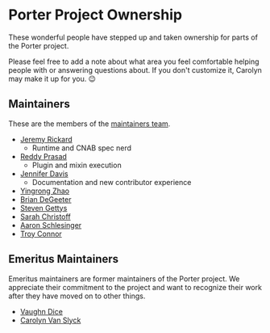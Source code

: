# Porter Project Ownership

These wonderful people have stepped up and taken ownership for parts of the Porter project.

Please feel free to add a note about what area you feel comfortable helping people with or answering
questions about. If you don't customize it, Carolyn may make it up for you. 😉

## Maintainers

These are the members of the [maintainers team](https://github.com/orgs/getporter/teams/maintainers).

* [Jeremy Rickard](https://github.com/jeremyrickard)
    * Runtime and CNAB spec nerd
* [Reddy Prasad](https://github.com/dev-drprasad)
    * Plugin and mixin execution
* [Jennifer Davis](https://github.com/iennae)
    * Documentation and new contributor experience
* [Yingrong Zhao](https://github.com/vinozzz)
* [Brian DeGeeter](https://github.com/bdegeeter)
* [Steven Gettys](https://github.com/sgettys)
* [Sarah Christoff](https://github.com/schristoff)
* [Aaron Schlesinger](https://github.com/arschles)
* [Troy Connor](https://github.com/troy0820)

## Emeritus Maintainers

Emeritus maintainers are former maintainers of the Porter project.
We appreciate their commitment to the project and want to recognize their work after they have moved on to other things.

* [Vaughn Dice](https://github.com/vdice)
* [Carolyn Van Slyck](https://github.com/carolynvs)
